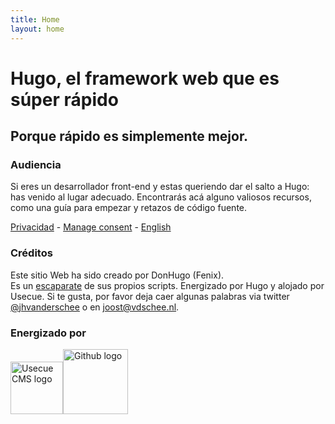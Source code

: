 ```yaml
---
title: Home
layout: home
---
```


# Hugo, el framework web que es súper rápido

## Porque rápido es simplemente mejor.

### Audiencia

Si eres un desarrollador front-end y estas queriendo dar el salto a Hugo: has venido al lugar adecuado. Encontrarás acá alguno valiosos recursos, como una guía para empezar y retazos de código fuente.

[Privacidad](/privacy/) - <a class="manage-consent" href="#manage-consent">Manage consent</a> - [English](https://hugocodex.org)

### Créditos

Este sitio Web ha sido creado por DonHugo (Fenix).  
Es un [escaparate](https://github.com/jhvanderschee/hugocodex) de sus propios scripts. Energizado por Hugo y alojado por Usecue. Si te gusta, por favor deja caer algunas palabras via twitter [@jhvanderschee](https://twitter.com/jhvanderschee) o en [joost@vdschee.nl](mailto:joost@vdschee.nl)</a>.

### Energizado por

<img src="/img/usecuecms.png" alt="Usecue CMS logo" height="84" onclick="window.open('http://cms.usecue.com');" /><img src="/img/github.png" alt="Github logo"  class="poweredby" height="104" onclick="window.open('http://github.com');" />
